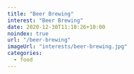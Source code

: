 ```yaml
---
title: "Beer Brewing"
interest: "Beer Brewing"
date: 2020-12-30T11:10:26+10:00
noindex: true
url: "/beer-brewing"
imageUrl: "interests/beer-brewing.jpg"
categories:
  - food
---
```

